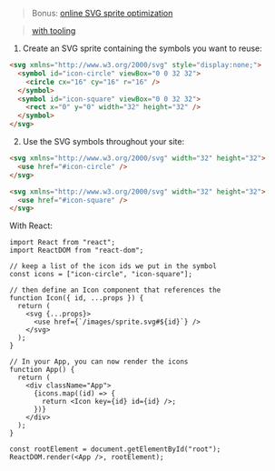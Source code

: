>Bonus: [online SVG sprite optimization](https://sprite-your-svgs.vercel.app/)

> [with tooling](https://www.jacobparis.com/content/svg-icons)

1. Create an SVG sprite containing the symbols you want to reuse:
```html
<svg xmlns="http://www.w3.org/2000/svg" style="display:none;">
  <symbol id="icon-circle" viewBox="0 0 32 32">
    <circle cx="16" cy="16" r="16" />
  </symbol>
  <symbol id="icon-square" viewBox="0 0 32 32">
    <rect x="0" y="0" width="32" height="32" />
  </symbol>
</svg>
```
2. Use the SVG symbols throughout your site:
```html
<svg xmlns="http://www.w3.org/2000/svg" width="32" height="32">
  <use href="#icon-circle" />
</svg>

<svg xmlns="http://www.w3.org/2000/svg" width="32" height="32">
  <use href="#icon-square" />
</svg>
```
With React:
```tsx
import React from "react";
import ReactDOM from "react-dom";

// keep a list of the icon ids we put in the symbol
const icons = ["icon-circle", "icon-square"];

// then define an Icon component that references the 
function Icon({ id, ...props }) {
  return (
    <svg {...props}>
      <use href={`/images/sprite.svg#${id}`} />
    </svg>
  );
}

// In your App, you can now render the icons
function App() {
  return (
    <div className="App">
      {icons.map((id) => {
        return <Icon key={id} id={id} />;
      })}
    </div>
  );
}

const rootElement = document.getElementById("root");
ReactDOM.render(<App />, rootElement);
```
